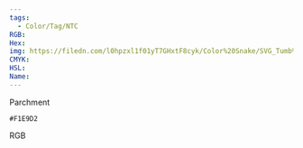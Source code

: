 ```yaml
---
tags:
  - Color/Tag/NTC
RGB:
Hex:
img: https://filedn.com/l0hpzxl1f01yT7GHxtF8cyk/Color%20Snake/SVG_Tumb%20Mass%20No%20Name/F1E9D2.svg
CMYK:
HSL:
Name:
---
```

Parchment
```palette
#F1E9D2
```
RGB

